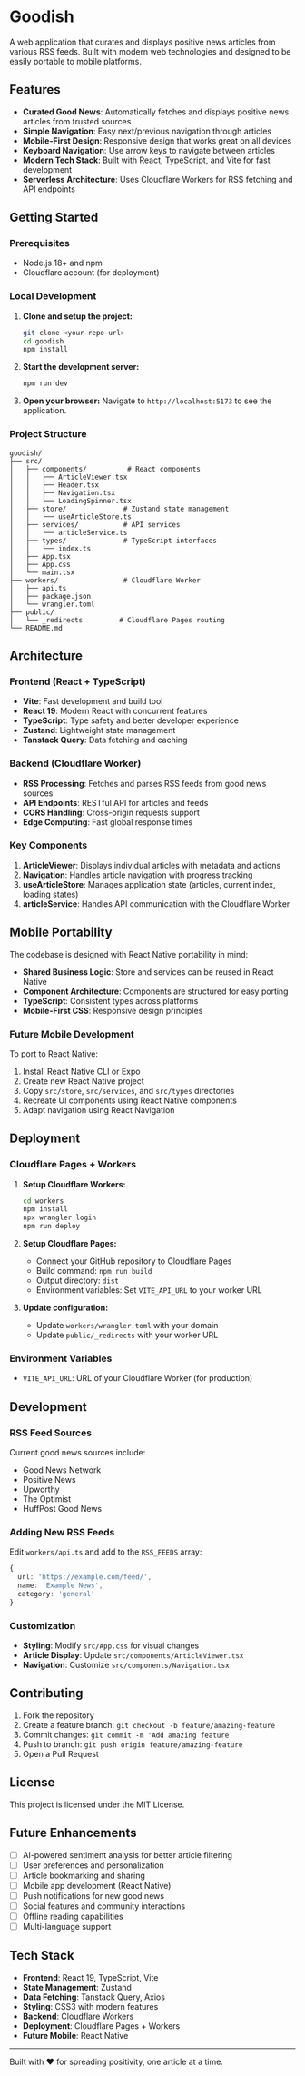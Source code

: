 # Goodish

A web application that curates and displays positive news articles from various RSS feeds. Built with modern web technologies and designed to be easily portable to mobile platforms.

## Features

- **Curated Good News**: Automatically fetches and displays positive news articles from trusted sources
- **Simple Navigation**: Easy next/previous navigation through articles
- **Mobile-First Design**: Responsive design that works great on all devices
- **Keyboard Navigation**: Use arrow keys to navigate between articles
- **Modern Tech Stack**: Built with React, TypeScript, and Vite for fast development
- **Serverless Architecture**: Uses Cloudflare Workers for RSS fetching and API endpoints

## Getting Started

### Prerequisites

- Node.js 18+ and npm
- Cloudflare account (for deployment)

### Local Development

1. **Clone and setup the project:**
   ```bash
   git clone <your-repo-url>
   cd goodish
   npm install
   ```

2. **Start the development server:**
   ```bash
   npm run dev
   ```

3. **Open your browser:**
   Navigate to `http://localhost:5173` to see the application.

### Project Structure

```
goodish/
├── src/
│   ├── components/          # React components
│   │   ├── ArticleViewer.tsx
│   │   ├── Header.tsx
│   │   ├── Navigation.tsx
│   │   └── LoadingSpinner.tsx
│   ├── store/              # Zustand state management
│   │   └── useArticleStore.ts
│   ├── services/           # API services
│   │   └── articleService.ts
│   ├── types/              # TypeScript interfaces
│   │   └── index.ts
│   ├── App.tsx
│   ├── App.css
│   └── main.tsx
├── workers/                # Cloudflare Worker
│   ├── api.ts
│   ├── package.json
│   └── wrangler.toml
├── public/
│   └── _redirects         # Cloudflare Pages routing
└── README.md
```

## Architecture

### Frontend (React + TypeScript)
- **Vite**: Fast development and build tool
- **React 19**: Modern React with concurrent features
- **TypeScript**: Type safety and better developer experience
- **Zustand**: Lightweight state management
- **Tanstack Query**: Data fetching and caching

### Backend (Cloudflare Worker)
- **RSS Processing**: Fetches and parses RSS feeds from good news sources
- **API Endpoints**: RESTful API for articles and feeds
- **CORS Handling**: Cross-origin requests support
- **Edge Computing**: Fast global response times

### Key Components

1. **ArticleViewer**: Displays individual articles with metadata and actions
2. **Navigation**: Handles article navigation with progress tracking
3. **useArticleStore**: Manages application state (articles, current index, loading states)
4. **articleService**: Handles API communication with the Cloudflare Worker

## Mobile Portability

The codebase is designed with React Native portability in mind:

- **Shared Business Logic**: Store and services can be reused in React Native
- **Component Architecture**: Components are structured for easy porting
- **TypeScript**: Consistent types across platforms
- **Mobile-First CSS**: Responsive design principles

### Future Mobile Development

To port to React Native:
1. Install React Native CLI or Expo
2. Create new React Native project
3. Copy `src/store`, `src/services`, and `src/types` directories
4. Recreate UI components using React Native components
5. Adapt navigation using React Navigation

## Deployment

### Cloudflare Pages + Workers

1. **Setup Cloudflare Workers:**
   ```bash
   cd workers
   npm install
   npx wrangler login
   npm run deploy
   ```

2. **Setup Cloudflare Pages:**
   - Connect your GitHub repository to Cloudflare Pages
   - Build command: `npm run build`
   - Output directory: `dist`
   - Environment variables: Set `VITE_API_URL` to your worker URL

3. **Update configuration:**
   - Update `workers/wrangler.toml` with your domain
   - Update `public/_redirects` with your worker URL

### Environment Variables

- `VITE_API_URL`: URL of your Cloudflare Worker (for production)

## Development

### RSS Feed Sources

Current good news sources include:
- Good News Network
- Positive News
- Upworthy
- The Optimist
- HuffPost Good News

### Adding New RSS Feeds

Edit `workers/api.ts` and add to the `RSS_FEEDS` array:

```typescript
{
  url: 'https://example.com/feed/',
  name: 'Example News',
  category: 'general'
}
```

### Customization

- **Styling**: Modify `src/App.css` for visual changes
- **Article Display**: Update `src/components/ArticleViewer.tsx`
- **Navigation**: Customize `src/components/Navigation.tsx`

## Contributing

1. Fork the repository
2. Create a feature branch: `git checkout -b feature/amazing-feature`
3. Commit changes: `git commit -m 'Add amazing feature'`
4. Push to branch: `git push origin feature/amazing-feature`
5. Open a Pull Request

## License

This project is licensed under the MIT License.

## Future Enhancements

- [ ] AI-powered sentiment analysis for better article filtering
- [ ] User preferences and personalization
- [ ] Article bookmarking and sharing
- [ ] Mobile app development (React Native)
- [ ] Push notifications for new good news
- [ ] Social features and community interactions
- [ ] Offline reading capabilities
- [ ] Multi-language support

## Tech Stack

- **Frontend**: React 19, TypeScript, Vite
- **State Management**: Zustand
- **Data Fetching**: Tanstack Query, Axios
- **Styling**: CSS3 with modern features
- **Backend**: Cloudflare Workers
- **Deployment**: Cloudflare Pages + Workers
- **Future Mobile**: React Native

---

Built with ❤️ for spreading positivity, one article at a time.
